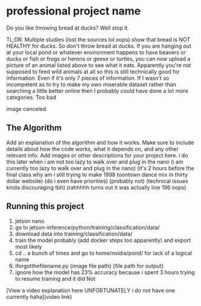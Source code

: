 # professional project name

Do you like throwing bread at ducks? Well stop it.

TL;DR: Multiple studies (lost the sources lol oops) show that bread is NOT HEALTHY for ducks. So don't throw bread at ducks. If you are hanging out at your local pond or whatever environment happens to have beavers or ducks or fish or frogs or herons or geese or turtles, you can now upload a picture of an animal listed above to see what it eats. Apparently you're not supposed to feed wild animals at all so this is still technically good for information. Even if it's only 7 pieces of information. If I wasn't so incompetent as to try to make my own miserable dataset rather than searching a little better online then I probably could have done a lot more categories. Too bad

image canceled

## The Algorithm

Add an explanation of the algorithm and how it works. Make sure to include details about how the code works, what it depends on, and any other relevant info. Add images or other descriptions for your project here. i do this later when i am not too lazy to walk over and plug in the nano (i am currently too lazy to walk over and plug in the nano) (it's 2 hours before the final class why am i still trying to make 1998 toontown dance mix in thirty dollar website) (do i even have priorities) (probably not) (technical issues kinda discouraging tbh) (rahhhhh turns out it was actually line 196 oops)

## Running this project

1. jetson nano
2. go to jetson-inference/python/training/classification/data/
3. download data into training/classification/data/
4. train the model probably (add docker steps too apparently) and export most likely
5. cd .. a bunch of times and go to home/nvidia/pond/ for lack of a logical name
6. iforgotthefilename.py {image file path} {file path for output}
7. ignore how the model has 23% accuracy because i spent 3 hours trying to resume training and it did Not

[View a video explanation here UNFORTUNATELY i do not have one currently haha](video link)
